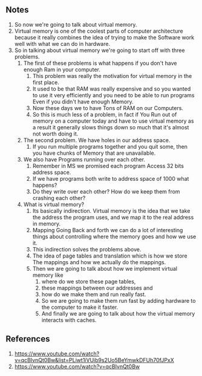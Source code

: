 
## Notes
1. So now we're going to talk about virtual memory. 
2. Virtual memory is one of the coolest parts of computer architecture because it really combines the idea of trying to make the Software work well with what we can do in hardware.
3. So in talking about virtual memory we're going to start off with three problems. 
   1. The first of these problems is what happens if you don't have enough Ram in your computer. 
      1. This problem was really the motivation for virtual memory in the first place. 
      2. It used to be that RAM was really expensive and so you wanted to use it very efficiently and you need to be able to run programs Even if you didn't have enough Memory.
      3. Now these days we to have Tons of RAM on our Computers.
      4. So this is much less of a problem, in fact if You Run out of memory on a computer today and have to use virtual memory as a result it generally slows things down so much that it's almost not worth doing it. 
   2. The second problem. We have holes in our address space.
      1. If you run multiple programs together and you quit some, then you have chunks of Memory that are unavailable.
   3. We also have Programs running over each other. 
      1. Remember in MS we promised each program Access 32 bits address space. 
      2. If we have programs both write to address space of  1000 what happens? 
      3. Do they write over each other? How do we keep them from crashing each other?
   4.  What is virtual memory? 
       1. Its basically indirection. Virtual memory is the idea that we take the address the program uses, and we map it to the real address in memory. 
       2. Mapping Going Back and forth we can do a lot of interesting things about controlling where the memory goes and how we use it.
       3. This indirection solves the problems above.
       4. The idea of page tables and translation which is how we store The mappings and how we actually do the mappings.
       5. Then we are going to talk about how we implement virtual memory like 
          1. where do we store these page tables, 
          2. these mappings between our addresses and 
          3. how do we make them and run really fast.
          4. So we are going to make them run fast by adding hardware to the computer to make it faster. 
          5. And finally we are going to talk about how the virtual memory interacts with caches.

## References
1. https://www.youtube.com/watch?v=qcBIvnQt0Bw&list=PLiwt1iVUib9s2Uo5BeYmwkDFUh70fJPxX
2. https://www.youtube.com/watch?v=qcBIvnQt0Bw